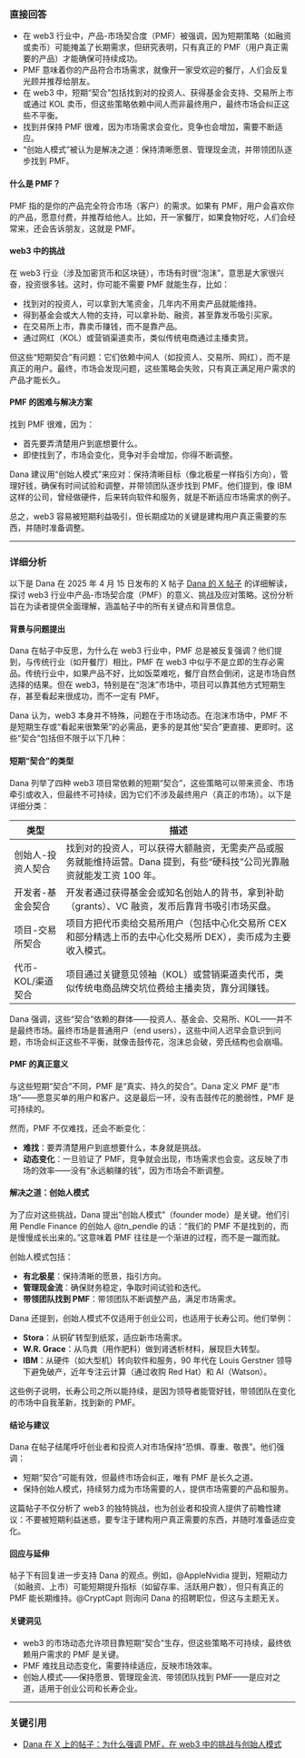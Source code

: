 ### 直接回答

- 在 web3 行业中，产品-市场契合度（PMF）被强调，因为短期策略（如融资或卖币）可能掩盖了长期需求，但研究表明，只有真正的 PMF（用户真正需要的产品）才能确保可持续成功。
- PMF 意味着你的产品符合市场需求，就像开一家受欢迎的餐厅，人们会反复光顾并推荐给朋友。
- 在 web3 中，短期“契合”包括找到对的投资人、获得基金会支持、交易所上市或通过 KOL 卖币，但这些策略依赖中间人而非最终用户，最终市场会纠正这些不平衡。
- 找到并保持 PMF 很难，因为市场需求会变化，竞争也会增加，需要不断适应。
- “创始人模式”被认为是解决之道：保持清晰愿景、管理现金流，并带领团队逐步找到 PMF。

#### 什么是 PMF？
PMF 指的是你的产品完全符合市场（客户）的需求。如果有 PMF，用户会喜欢你的产品，愿意付费，并推荐给他人。比如，开一家餐厅，如果食物好吃，人们会经常来，还会告诉朋友，这就是 PMF。

#### web3 中的挑战
在 web3 行业（涉及加密货币和区块链），市场有时很“泡沫”，意思是大家很兴奋，投资很多钱。这时，你可能不需要 PMF 就能生存，比如：
- 找到对的投资人，可以拿到大笔资金，几年内不用卖产品就能维持。
- 得到基金会或大人物的支持，可以拿补助、融资，甚至靠发币吸引买家。
- 在交易所上市，靠卖币赚钱，而不是靠产品。
- 通过网红（KOL）或营销渠道卖币，类似传统电商通过主播卖货。

但这些“短期契合”有问题：它们依赖中间人（如投资人、交易所、网红），而不是真正的用户。最终，市场会发现问题，这些策略会失败，只有真正满足用户需求的产品才能长久。

#### PMF 的困难与解决方案
找到 PMF 很难，因为：
- 首先要弄清楚用户到底想要什么。
- 即使找到了，市场会变化，竞争对手会增加，你得不断调整。

Dana 建议用“创始人模式”来应对：保持清晰目标（像北极星一样指引方向），管理好钱，确保有时间试验和调整，并带领团队逐步找到 PMF。他们提到，像 IBM 这样的公司，曾经做硬件，后来转向软件和服务，就是不断适应市场需求的例子。

总之，web3 容易被短期利益吸引，但长期成功的关键是建构用户真正需要的东西，并随时准备调整。

---

### 详细分析

以下是 Dana 在 2025 年 4 月 15 日发布的 X 帖子 [Dana 的 X 帖子](https://x.com/DanaBuidl/status/1912140559885734204) 的详细解读，探讨 web3 行业中产品-市场契合度（PMF）的意义、挑战及应对策略。这份分析旨在为读者提供全面理解，涵盖帖子中的所有关键点和背景信息。

#### 背景与问题提出
Dana 在帖子中反思，为什么在 web3 行业中，PMF 总是被反复强调？他们提到，与传统行业（如开餐厅）相比，PMF 在 web3 中似乎不是立即的生存必需品。传统行业中，如果产品不好，比如饭菜难吃，餐厅自然会倒闭，这是市场自然选择的结果。但在 web3，特别是在“泡沫”市场中，项目可以靠其他方式短期生存，甚至看起来很成功，而不一定有 PMF。

Dana 认为，web3 本身并不特殊，问题在于市场动态。在泡沫市场中，PMF 不是短期生存或“看起来很繁荣”的必需品，更多的是其他“契合”更直接、更即时。这些“契合”包括但不限于以下几种：

#### 短期“契合”的类型
Dana 列举了四种 web3 项目常依赖的短期“契合”，这些策略可以带来资金、市场牵引或收入，但最终不可持续，因为它们不涉及最终用户（真正的市场）。以下是详细分类：

| **类型**               | **描述**                                                                 |
|------------------------|--------------------------------------------------------------------------|
| 创始人-投资人契合      | 找到对的投资人，可以获得大额融资，无需卖产品或服务就能维持运营。Dana 提到，有些“硬科技”公司光靠融资就能发工资 100 年。 |
| 开发者-基金会契合      | 开发者通过获得基金会或知名创始人的背书，拿到补助（grants）、VC 融资，发币后靠背书吸引市场买盘。 |
| 项目-交易所契合        | 项目方把代币卖给交易所用户（包括中心化交易所 CEX 和部分精选上币的去中心化交易所 DEX），卖币成为主要收入模式。 |
| 代币-KOL/渠道契合      | 项目通过关键意见领袖（KOL）或营销渠道卖代币，类似传统电商品牌交坑位费给主播卖货，靠分润赚钱。 |

Dana 强调，这些“契合”依赖的群体——投资人、基金会、交易所、KOL——并不是最终市场。最终市场是普通用户（end users），这些中间人迟早会意识到问题，市场会纠正这些不平衡，就像击鼓传花，泡沫总会破，旁氏结构也会崩塌。

#### PMF 的真正意义
与这些短期“契合”不同，PMF 是“真实、持久的契合”。Dana 定义 PMF 是“市场”——愿意买单的用户和客户。这是最后一环，没有击鼓传花的脆弱性，PMF 是可持续的。

然而，PMF 不仅难找，还会不断变化：
- **难找**：要弄清楚用户到底想要什么，本身就是挑战。
- **动态变化**：一旦验证了 PMF，竞争就会出现，市场需求也会变。这反映了市场的效率——没有“永远躺赚的钱”，因为市场会不断调整。

#### 解决之道：创始人模式
为了应对这些挑战，Dana 提出“创始人模式”（founder mode）是关键。他们引用 Pendle Finance 的创始人 @tn_pendle 的话：“我们的 PMF 不是找到的，而是慢慢成长出来的。”这意味着 PMF 往往是一个渐进的过程，而不是一蹴而就。

创始人模式包括：
- **有北极星**：保持清晰的愿景，指引方向。
- **管理现金流**：确保财务稳定，争取时间试验和迭代。
- **带领团队找到 PMF**：带领团队不断调整产品，满足市场需求。

Dana 还提到，创始人模式不仅适用于创业公司，也适用于长寿公司。他们举例：
- **Stora**：从铜矿转型到纸浆，适应新市场需求。
- **W.R. Grace**：从鸟粪（用作肥料）做到肾透析材料，展现巨大转型。
- **IBM**：从硬件（如大型机）转向软件和服务，90 年代在 Louis Gerstner 领导下避免破产，近年专注云计算（通过收购 Red Hat）和 AI（Watson）。

这些例子说明，长寿公司之所以能持续，是因为领导者能管好钱，带领团队在变化的市场中自我革新，找到新的 PMF。

#### 结论与建议
Dana 在帖子结尾呼吁创业者和投资人对市场保持“恐惧、尊重、敬畏”。他们强调：
- 短期“契合”可能有效，但最终市场会纠正，唯有 PMF 是长久之道。
- 保持创始人模式，持续努力成为市场需要的人，提供市场需要的产品和服务。

这篇帖子不仅分析了 web3 的独特挑战，也为创业者和投资人提供了前瞻性建议：不要被短期利益迷惑，要专注于建构用户真正需要的东西，并随时准备适应变化。

#### 回应与延伸
帖子下有回复进一步支持 Dana 的观点。例如，@AppleNvidia 提到，短期动力（如融资、上市）可能短期提升指标（如留存率、活跃用户数），但只有真正的 PMF 能长期维持。@CryptCapt 则询问 Dana 的招聘职位，但这与主题无关。

#### 关键洞见
- web3 的市场动态允许项目靠短期“契合”生存，但这些策略不可持续，最终依赖用户需求的 PMF 是关键。
- PMF 难找且动态变化，需要持续适应，反映市场效率。
- 创始人模式——保持愿景、管理现金流、带领团队找到 PMF——是应对之道，适用于创业公司和长寿企业。

---

### 关键引用
- [Dana 在 X 上的帖子：为什么强调 PMF，在 web3 中的挑战与创始人模式](https://x.com/DanaBuidl/status/1912140559885734204)